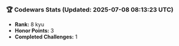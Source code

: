 ### 🏆 Codewars Stats (Updated: 2025-07-08 08:13:23 UTC)

- **Rank:** 8 kyu
- **Honor Points:** 3
- **Completed Challenges:** 1
